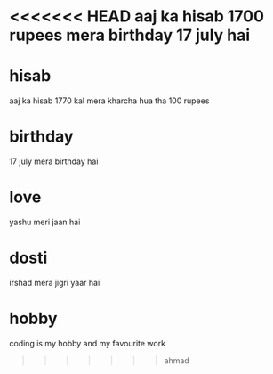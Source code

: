 <<<<<<< HEAD
aaj ka hisab 1700 rupees
mera birthday 17 july hai 
=======
# hisab
aaj ka hisab 1770
kal mera kharcha hua tha 100 rupees
# birthday 
17 july mera birthday hai
# love
yashu meri jaan hai
# dosti
irshad mera jigri yaar hai
# hobby
coding is my hobby and my favourite work
>>>>>>> ahmad
